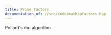 ```yaml
---
title: Prime factors
documentation_of: //src/code/math/pfactors.hpp
---
```


Pollard's rho algorithm.
